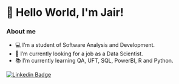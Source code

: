 # 👋 Hello World, I'm Jair! 

### About me 

- 💻 I’m a student of Software Analysis and Development.
- 🔭 I’m currently looking for a job as a Data Scientist.
- 📚 I’m currently learning QA, UFT, SQL, PowerBI, R and Python.

[![Linkedin Badge](https://img.shields.io/badge/-LinkedIn-blue?style=flat-square&logo=Linkedin&logoColor=white&link=https://www.linkedin.com/in/jair-silva/)](https://www.linkedin.com/in/jair-silva/) 
